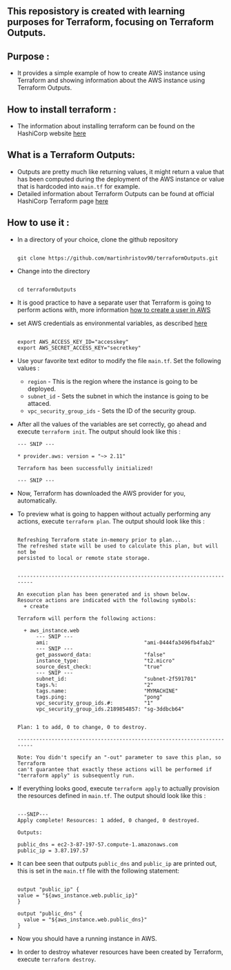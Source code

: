 ## This reposistory is created with learning purposes for Terraform, focusing on Terraform Outputs.

## Purpose :

- It provides a simple example of how to create AWS instance using Terraform and showing information about the AWS instance using Terraform Outputs.

## How to install terraform : 

- The information about installing terraform can be found on the HashiCorp website 
[here](https://learn.hashicorp.com/terraform/getting-started/install.html)

## What is a Terraform Outputs: 

- Outputs are pretty much like returning values, it might return a value that has been computed during the deployment of the AWS instance or value that is hardcoded into `main.tf` for example.
- Detailed information about Terraform Outputs can be found at official HashiCorp Terraform page [here](https://www.terraform.io/docs/configuration/outputs.html)

## How to use it :

- In a directory of your choice, clone the github repository 
    ```
    
    git clone https://github.com/martinhristov90/terraformOutputs.git
    
    ```

- Change into the directory
    ```

    cd terraformOutputs

    ```

- It is good practice to have a separate user that Terraform is going to perform actions with, more information [how to create a user in AWS](https://docs.aws.amazon.com/IAM/latest/UserGuide/id_users.html)

- set AWS credentials as environmental variables, as described [here](https://www.terraform.io/docs/providers/aws/index.html#environment-variables)

    ```

    export AWS_ACCESS_KEY_ID="accesskey"
    export AWS_SECRET_ACCESS_KEY="secretkey"

    ```

- Use your favorite text editor to modify the file `main.tf`. Set the following values : 
    - `region`     - This is the region where the instance is going to be deployed.
    - `subnet_id`  - Sets the subnet in which the instance is going to be attaced.
    - `vpc_security_group_ids` - Sets the ID of the security group.
    
- After all the values of the variables are set correctly, go ahead and execute `terraform init`. 
The output should look like this :

    ```shell
    --- SNIP ---

    * provider.aws: version = "~> 2.11"

    Terraform has been successfully initialized!

    --- SNIP ---
    ```
    
- Now, Terraform has downloaded the AWS provider for you, automatically.
- To preview what is going to happen without actually performing any actions, execute `terraform plan`. The output should look like this :

    ```shell
    
    Refreshing Terraform state in-memory prior to plan...
    The refreshed state will be used to calculate this plan, but will not be
    persisted to local or remote state storage.
    
    
    ------------------------------------------------------------------------
    
    An execution plan has been generated and is shown below.
    Resource actions are indicated with the following symbols:
      + create
    
    Terraform will perform the following actions:
    
      + aws_instance.web
          --- SNIP ---
          ami:                               "ami-0444fa3496fb4fab2"
          --- SNIP ---
          get_password_data:                 "false"
          instance_type:                     "t2.micro"
          source_dest_check:                 "true"
          --- SNIP ---
          subnet_id:                         "subnet-2f591701"
          tags.%:                            "2"
          tags.name:                         "MYMACHINE"
          tags.ping:                         "pong"
          vpc_security_group_ids.#:          "1"
          vpc_security_group_ids.2189854857: "sg-3ddbcb64"
    
    
    Plan: 1 to add, 0 to change, 0 to destroy.
    
    ------------------------------------------------------------------------
    
    Note: You didn't specify an "-out" parameter to save this plan, so Terraform
    can't guarantee that exactly these actions will be performed if
    "terraform apply" is subsequently run.
    
    ```
    
- If everything looks good, execute `terraform apply` to actually provision the resources defined in `main.tf`. The output should look like this :

    ```

    ---SNIP---
    Apply complete! Resources: 1 added, 0 changed, 0 destroyed.

    Outputs:

    public_dns = ec2-3-87-197-57.compute-1.amazonaws.com
    public_ip = 3.87.197.57

    ```
- It can bee seen that outputs `public_dns` and `public_ip` are printed out, this is set in the `main.tf` file with the following statement:
    ```

    output "public_ip" {
    value = "${aws_instance.web.public_ip}"
    }

    output "public_dns" {
      value = "${aws_instance.web.public_dns}"
    }

    ```

- Now you should have a running instance in AWS.

- In order to destroy whatever resources have been created by Terraform, execute `terraform destroy`. 


